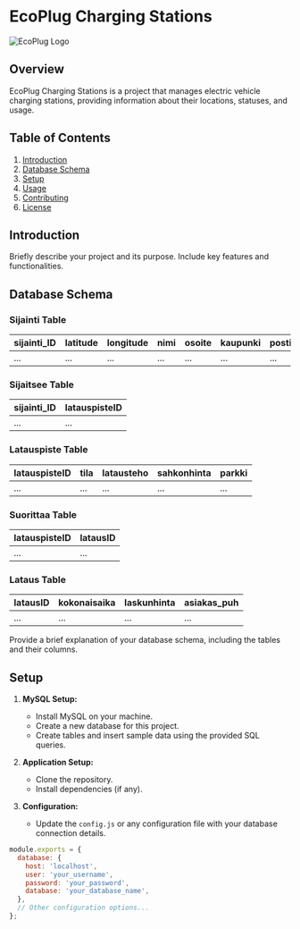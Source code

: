 # EcoPlug Charging Stations

![EcoPlug Logo](link-to-your-logo.png) <!-- If you have a logo, replace link-to-your-logo.png with the actual link -->

## Overview

EcoPlug Charging Stations is a project that manages electric vehicle charging stations, providing information about their locations, statuses, and usage.

## Table of Contents

1. [Introduction](#introduction)
2. [Database Schema](#database-schema)
3. [Setup](#setup)
4. [Usage](#usage)
5. [Contributing](#contributing)
6. [License](#license)

## Introduction

Briefly describe your project and its purpose. Include key features and functionalities.

## Database Schema

### Sijainti Table

| sijainti_ID | latitude | longitude | nimi | osoite | kaupunki | postinumero |
|--------------|----------|-----------|------|--------|----------|-------------|
| ...          | ...      | ...       | ...  | ...    | ...      | ...         |

### Sijaitsee Table

| sijainti_ID | latauspisteID |
|-------------|---------------|
| ...         | ...           |

### Latauspiste Table

| latauspisteID | tila | latausteho | sahkonhinta | parkki |
|---------------|------|------------|-------------|--------|
| ...           | ...  | ...        | ...         | ...    |

### Suorittaa Table

| latauspisteID | latausID |
|---------------|----------|
| ...           | ...      |

### Lataus Table

| latausID | kokonaisaika | laskunhinta | asiakas_puh |
|----------|--------------|-------------|-------------|
| ...      | ...          | ...         | ...         |

Provide a brief explanation of your database schema, including the tables and their columns.

## Setup

1. **MySQL Setup:**
   - Install MySQL on your machine.
   - Create a new database for this project.
   - Create tables and insert sample data using the provided SQL queries.

2. **Application Setup:**
   - Clone the repository.
   - Install dependencies (if any).

3. **Configuration:**
   - Update the `config.js` or any configuration file with your database connection details.

```javascript
module.exports = {
  database: {
    host: 'localhost',
    user: 'your_username',
    password: 'your_password',
    database: 'your_database_name',
  },
  // Other configuration options...
};
